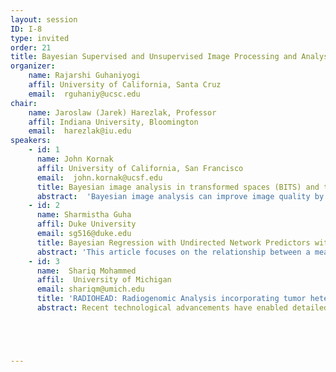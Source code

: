 ```yaml
---
layout: session
ID: I-8
type: invited
order: 21
title: Bayesian Supervised and Unsupervised Image Processing and Analysis, with Applications to Radiogenomics and Diffusion Tensor Imaging
organizer:
    name: Rajarshi Guhaniyogi
    affil: University of California, Santa Cruz 
    email:  rguhaniy@ucsc.edu
chair:
    name: Jaroslaw (Jarek) Harezlak, Professor
    affil: Indiana University, Bloomington
    email:  harezlak@iu.edu
speakers:
    - id: 1
      name: John Kornak
      affil: University of California, San Francisco
      email:  john.kornak@ucsf.edu
      title: Bayesian image analysis in transformed spaces (BITS)­ and the BIFS/BIWS packages
      abstract:  'Bayesian image analysis can improve image quality by balancing a priori expectations of image characteristics with a model for the noise process. We will give a reformulation of the conventional image space Bayesian image analysis paradigm into Fourier and wavelet spaces. By specifying the Bayesian model in a transformed space, spatially correlated priors, that are relatively difficult to model and compute in conventional image space, can be efficiently modeled as a set of independent processes in an appropriately transformed space. The originally inter-correlated and high-dimensional problem in image space is thereby broken down into a series of (trivially parallelizable) independent one-dimensional problems. We will describe and show examples of the Bayesian image analysis in transformed space (BITS) modeling approach for both Fourier and wavelet space. In the process, we will showcase our Python package(s): BIFS/BIWS that can allow easy and fast implementation of BITS.'
    - id: 2
      name: Sharmistha Guha
      affil: Duke University
      email: sg516@duke.edu
      title: Bayesian Regression with Undirected Network Predictors with an Application to Brain Connectome Data
      abstract: 'This article focuses on the relationship between a measure of creativity and the human brain network of subjects from a brain connectome dataset obtained using a diffusion weighted magnetic resonance imaging (DWI) procedure. We identify brain regions and interconnections between them that have a significant effect on the creativity. Brain networks are often expressed in terms of symmetric adjacency matrices, with row and column indices of the matrix representing the regions of interest (ROI), and a cell entry signifying the estimated number of fiber bundles connecting the corresponding row and column ROIs. Current statistical practices for regression analysis with the brain network as the predictor and the measure of creativity as the response typically vectorize the network predictor matrices prior to any analysis, thus failing to account for the important structural information in the network. This results in poor inferential and predictive performance. To answer the scientific questions above, this article develops a flexible Bayesian framework that avoids reshaping the network predictor matrix, draws inference on the brain ROIs and interconnections between ROIs significantly related to creativity and enables accurate prediction of creativity from a brain network. A novel class of network shrinkage priors for the coefficient corresponding to the network predictor is proposed to achieve these inferential goals simultaneously. The principled Bayesian framework allows precise characterization of the uncertainty in detecting an ROI as influential for creativity, as well as the quantification of uncertainty in prediction of creativity from a network predictor. Empirical results in simulation studies illustrate substantial inferential and predictive gains of the proposed framework in comparison with competitors. Our framework yields new insights into the relationship of brain regions with creativity, also providing the uncertainty associated with the scientific findings.'
    - id: 3
      name:  Shariq Mohammed
      affil:  University of Michigan
      email: shariqm@umich.edu
      title: 'RADIOHEAD: Radiogenomic Analysis incorporating tumor heterogeneity in imaging through densities'
      abstract: Recent technological advancements have enabled detailed investigation of associations between the molecular architecture and morphological heterogeneity of tumors, through multi-source integration of radiological imaging and genomic (radiogenomic) data. We integrate and harness radiogenomic data in patients with lower grade gliomas (LGG), a type of brain cancer, in order to develop a formal regression framework called RADIOHEAD (RADIOgenomic analysis incorporating tumor HEterogeneity in imAging through Densities) for modelling association between them. Imaging data is represented through voxel intensity probability density functions of tumor sub-regions obtained from multimodal magnetic resonance imaging, and genomic data through molecular signatures in the form of pathway enrichment scores corresponding to their gene expression profiles. Employing a Riemannian-geometric framework for principal component analysis on the set of probability density functions, we map each probability density to a vector of principal component scores, which are then included as predictors in a Bayesian regression model with the pathway enrichment scores as the response. Variable selection compatible with the grouping structure amongst the predictors induced through the tumor sub-regions is carried out under a group spike-and-slab prior. A Bayesian false discovery rate mechanism is then used to infer statistically significant associations based on the posterior distribution of the regression coefficients. Our analyses reveal several pathways, relevant to LGG etiology (such as synaptic transmission, nerve impulse and neurotransmitter pathways), to have significant associations with the corresponding imaging-based predictors.  





---
```

